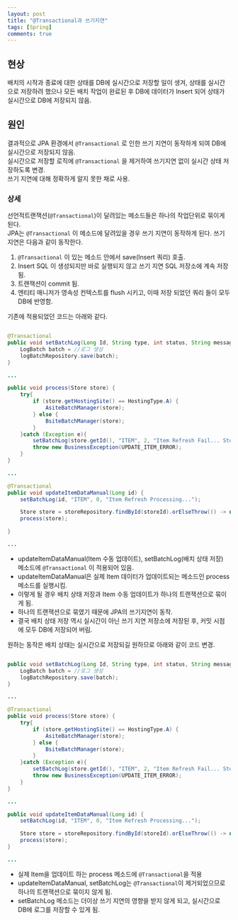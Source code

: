 ```yaml
---
layout: post
title: "@Transactional과 쓰기지연"
tags: [Spring]
comments: true
---
```



## 현상
배치의 시작과 종료에 대한 상태를 DB에 실시간으로 저장할 일이 생겨, 상태를 실시간으로 저장하려 했으나 
모든 배치 작업이 완료된 후 DB에 데이터가 Insert 되어 상태가 실시간으로 DB에 저장되지 않음.

## 원인
결과적으로 JPA 환경에서 `@Transactional` 로 인한 쓰기 지연이 동작하게 되여 DB에 실시간으로 저장되지 않음.\
실시간으로 저장할 로직에 `@Transactional` 을 제거하여 쓰기지연 없이 실시간 상태 저장하도록 변경.\
쓰기 지연에 대해 정확하게 알지 못한 채로 사용.

### 상세
선언적트랜잭션(`@Transactional`)이 달려있는 메소드들은 하나의 작업단위로 묶이게 된다.\
JPA는 `@Transactional` 이 메소드에 달려있을 경우 쓰기 지연이 동작하게 된다. 쓰기 지연은 다음과 같이 동작한다.

1. `@Transactional` 이 있는 메소드 안에서 save(Insert 쿼리) 호출.
2. Insert SQL 이 생성되지만 바로 실행되지 않고 쓰기 지연 SQL 저장소에 계속 저장 됨.
3. 트랜잭션이 commit 됨.
4. 엔티티 매니저가 영속성 컨텍스트를 flush 시키고, 이때 저장 되었던 쿼리 들이 모두 DB에 반영함.

기존에 적용되었던 코드는 아래와 같다.

```java

@Transactional
public void setBatchLog(Long Id, String type, int status, String message){
    LogBatch batch = //로그 생성
    logBatchRepository.save(batch);
}

...

public void process(Store store) {
    try{
        if (store.getHostingSite() == HostingType.A) {
            AsiteBatchManager(store);
        } else {
            BsiteBatchManager(store);
        }
    }catch (Exception e){
        setBatchLog(store.getId(), "ITEM", 2, "Item Refresh Fail... Store Id is: "+store.getId());
        throw new BusinessException(UPDATE_ITEM_ERROR);
    }
}

...

@Transactional
public void updateItemDataManual(Long id) {
    setBatchLog(id, "ITEM", 0, "Item Refresh Processing...");

    Store store = storeRepository.findById(storeId).orElseThrow(() -> new BusinessException(STORE_NOT_FOUND));
    process(store);

}

...
```

- updateItemDataManual(Item 수동 업데이트),  setBatchLog(배치 상태 저장) 메소드에 `@Transactional` 이 적용되어 있음.
- updateItemDataManual은 실제 Item 데이터가 업데이트되는 메소드인 process 메소드를 실행시킴.
- 이렇게 될 경우 배치 상태 저장과 Item 수동 업데이트가 하나의 트랜잭션으로 묶이게 됨.
- 하나의 트랜잭션으로 묶였기 때문에 JPA의 쓰기지연이 동작.
- 결국 배치 상태 저장 역시 실시간이 아닌 쓰기 지연 저장소에 저장된 후, 커밋 시점에 모두 DB에 저장되어 버림.

원하는 동작은 배치 상태는 실시간으로 저장되길 원하므로 아래와 같이 코드 변경.

```java

public void setBatchLog(Long Id, String type, int status, String message){
    LogBatch batch = //로그 생성
    logBatchRepository.save(batch);
}

...

@Transactional
public void process(Store store) {
    try{
        if (store.getHostingSite() == HostingType.A) {
            AsiteBatchManager(store);
        } else {
            BsiteBatchManager(store);
        }
    }catch (Exception e){
        setBatchLog(store.getId(), "ITEM", 2, "Item Refresh Fail... Store Id is: "+store.getId());
        throw new BusinessException(UPDATE_ITEM_ERROR);
    }
}

...

public void updateItemDataManual(Long id) {
    setBatchLog(id, "ITEM", 0, "Item Refresh Processing...");

    Store store = storeRepository.findById(storeId).orElseThrow(() -> new BusinessException(STORE_NOT_FOUND));
    process(store);
}

...
```
- 실제 Item을 업데이트 하는 process 메소드에 `@Transactional`을 적용
- updateItemDataManual, setBatchLog는 `@Transactional`이 제거되었으므로 하나의 트랜잭션으로 묶이지 않게 됨.
- setBatchLog 메소드는 더이상 쓰기 지연의 영향을 받지 않게 되고, 실시간으로 DB에 로그를 저장할 수 있게 됨.